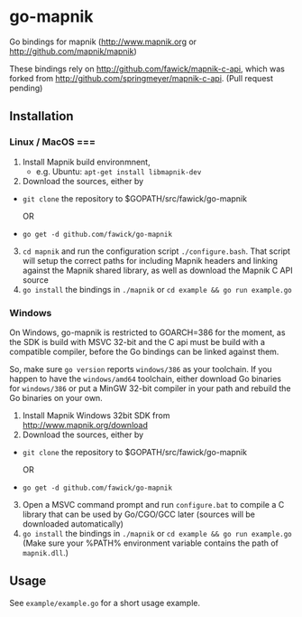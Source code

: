 go-mapnik
=========

Go bindings for mapnik (http://www.mapnik.org or
http://github.com/mapnik/mapnik)

These bindings rely on http://github.com/fawick/mapnik-c-api, which was forked
from http://github.com/springmeyer/mapnik-c-api. (Pull request pending)

Installation
-----------

### Linux / MacOS ===

1. Install Mapnik build environmnent,
	- e.g. Ubuntu: `apt-get install libmapnik-dev`
2. Download the sources, either by 
- `git clone` the repository to $GOPATH/src/fawick/go-mapnik 

	OR

- `go get -d github.com/fawick/go-mapnik`
3. `cd mapnik` and run the configuration script `./configure.bash`. 
   That script will setup the correct paths for including Mapnik headers and
   linking against the Mapnik shared library, as well as download the Mapnik C
   API source 
4. `go install` the bindings in `./mapnik` or `cd example && go run example.go`



### Windows

On Windows, go-mapnik is restricted to GOARCH=386 for the moment, as the SDK is
build with MSVC 32-bit and the C api must be build with a compatible
compiler, before the Go bindings can be linked against them.

So, make sure `go version` reports `windows/386` as your toolchain. If you
happen to have the `windows/amd64` toolchain, either download Go binaries for
`windows/386` or put a MinGW 32-bit compiler in your path and rebuild the Go
binaries on your own.


1. Install Mapnik Windows 32bit SDK from http://www.mapnik.org/download
2. Download the sources, either by 
- `git clone` the repository to $GOPATH/src/fawick/go-mapnik 

	OR

- `go get -d github.com/fawick/go-mapnik`
3. Open a MSVC command prompt and run `configure.bat` to compile a C library
   that can be used by Go/CGO/GCC later (sources will be downloaded
   automatically)
4. `go install` the bindings in `./mapnik` or `cd example && go run example.go`
    (Make sure your %PATH% environment variable contains the path of
    `mapnik.dll`.)

Usage
-----

See `example/example.go` for a short usage example.

